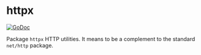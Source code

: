 # httpx

[![GoDoc](https://godoc.org/github.com/icza/gox/netx/httpx?status.svg)](https://godoc.org/github.com/icza/gox/netx/httpx)

Package `httpx` HTTP utilities.
It means to be a complement to the standard `net/http` package.

